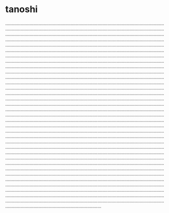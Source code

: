 # tanoshi
...................................................................................................................................................................................................................................................................................................................................................................................................................................................................................................................................................................................................................................................................................................................................................................................................................................................................................................................................................................................................................................................................................................................................................................................................................................................................................................................................................................................................................................................................................................................................................................................................................................................................................................................................................................................................................................................................................................................................................................................................................................................................................................................................................................................................................................................................................................................................................................................................................................................................................................................................................................................................................................................................................................................................................................................................................................................................................................................................................................................................................................................................................................................................................................................................................................................................................................................................................................................................................................................................................................................................................................................................................................................................................................................................................................................................................................................................................................................................................................................................................................................................................................................................................................................................................................................................................................................................................................................................................................................................